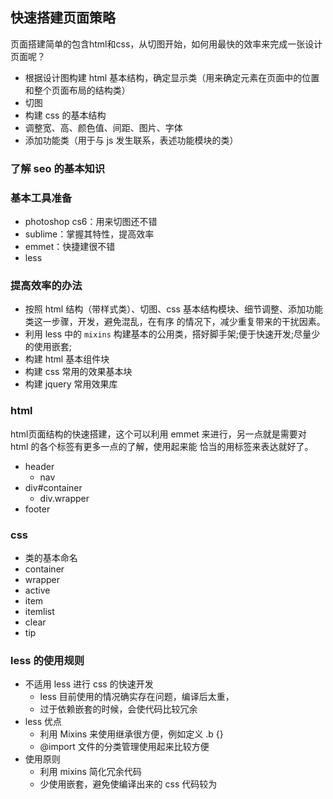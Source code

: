 ## 快速搭建页面策略
页面搭建简单的包含html和css，从切图开始，如何用最快的效率来完成一张设计页面呢？
- 根据设计图构建 html 基本结构，确定显示类（用来确定元素在页面中的位置和整个页面布局的结构类）
- 切图
- 构建 css 的基本结构
- 调整宽、高、颜色值、间距、图片、字体
- 添加功能类（用于与 js 发生联系，表述功能模块的类）


### 了解 seo 的基本知识


### 基本工具准备
- photoshop cs6：用来切图还不错
- sublime：掌握其特性，提高效率
- emmet：快捷建很不错
- less


### 提高效率的办法
- 按照 html 结构（带样式类）、切图、css 基本结构模块、细节调整、添加功能类这一步骤，开发，避免混乱，在有序
的情况下，减少重复带来的干扰因素。
- 利用 less 中的 `mixins` 构建基本的公用类，搭好脚手架;便于快速开发;尽量少的使用嵌套;
- 构建 html 基本组件块
- 构建 css 常用的效果基本块
- 构建 jquery 常用效果库


### html
html页面结构的快速搭建，这个可以利用 emmet 来进行，另一点就是需要对 html 的各个标签有更多一点的了解，使用起来能
恰当的用标签来表达就好了。

- header
  - nav
- div#container
  - div.wrapper
- footer


### css
- 类的基本命名
- container
- wrapper
- active
- item
- itemlist
- clear
- tip


### less 的使用规则
- 不适用 less 进行 css 的快速开发
  - less 目前使用的情况确实存在问题，编译后太重，
  - 过于依赖嵌套的时候，会使代码比较冗余
- less 优点
  - 利用 Mixins 来使用继承很方便，例如定义 .b {}
  - @import 文件的分类管理使用起来比较方便
- 使用原则
  - 利用 mixins 简化冗余代码
  - 少使用嵌套，避免使编译出来的 css 代码较为